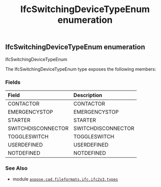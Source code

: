 ﻿---
title: IfcSwitchingDeviceTypeEnum enumeration
second_title: Aspose.CAD for Python via .NET API References
description: 
type: docs
weight: 3040
url: /aspose.cad.fileformats.ifc.ifc2x3.types/ifcswitchingdevicetypeenum/
is_root: false
---

## IfcSwitchingDeviceTypeEnum enumeration

IfcSwitchingDeviceTypeEnum



The IfcSwitchingDeviceTypeEnum type exposes the following members:

### Fields
| Field | Description |
| :- | :- |
| CONTACTOR | CONTACTOR |
| EMERGENCYSTOP | EMERGENCYSTOP |
| STARTER | STARTER |
| SWITCHDISCONNECTOR | SWITCHDISCONNECTOR |
| TOGGLESWITCH | TOGGLESWITCH |
| USERDEFINED | USERDEFINED |
| NOTDEFINED | NOTDEFINED |



### See Also
* module [`aspose.cad.fileformats.ifc.ifc2x3.types`](..)
